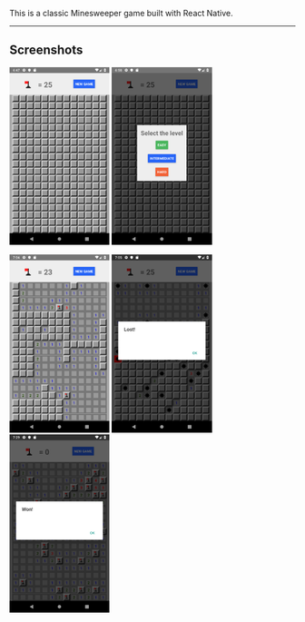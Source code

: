 This is a classic Minesweeper game built with React Native.
___

## Screenshots
<p>
  <img src="./screenshots/01.png" height="35%" width="35%">
  <img src="./screenshots/02.png" height="35%" width="35%">
</p>
<p>
  <img src="./screenshots/03.png" height="35%" width="35%">
  <img src="./screenshots/04.png" height="35%" width="35%">
  <img src="./screenshots/05.png" height="35%" width="35%">
</p>
